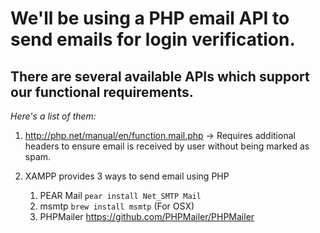 # We'll be using a PHP email API to send emails for login verification.

## There are several available APIs which support our functional requirements.

*Here's a list of them:*

1. http://php.net/manual/en/function.mail.php -> Requires additional headers to ensure email is received by user without being marked as spam.

1.  XAMPP provides 3 ways to send email using PHP
	1. PEAR Mail `pear install Net_SMTP Mail`
	1. msmtp `brew install msmtp` (For OSX)
	1. PHPMailer https://github.com/PHPMailer/PHPMailer

